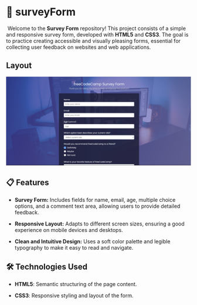 # 📝 surveyForm
​
Welcome to the **Survey Form** repository! This project consists of a simple and responsive survey form, developed with **HTML5** and **CSS3**. The goal is to practice creating accessible and visually pleasing forms, essential for collecting user feedback on websites and web applications.

## Layout

<div>
    <img src="images/formulario.png">
</div>

## 📋 Features

- **Survey Form:** Includes fields for name, email, age, multiple choice options, and a comment text area, allowing users to provide detailed feedback.

- **Responsive Layout:** Adapts to different screen sizes, ensuring a good experience on mobile devices and desktops.

- **Clean and Intuitive Design:** Uses a soft color palette and legible typography to make it easy to read and navigate.​

## 🛠️ Technologies Used
- **HTML5**: Semantic structuring of the page content.

- **CSS3**: Responsive styling and layout of the form.​
